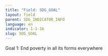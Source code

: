 ```yaml
---
title: "Field: SDG_GOAL"
layout: field
parent: SDG_INDICATOR_INFO
language: en
indicator: 1-1-1b
slug: SDG_GOAL
---
```

Goal 1: End poverty in all its forms everywhere